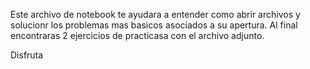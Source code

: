 Este archivo de notebook te ayudara a entender como abrir archivos y solucionr los problemas mas basicos asociados a su apertura. Al final encontraras 2 ejercicios de practicasa con el archivo adjunto.

Disfruta
